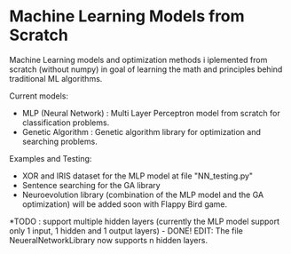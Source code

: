 # Machine Learning Models from Scratch

Machine Learning models and optimization methods i iplemented from scratch (without numpy) in goal of learning the math and principles behind traditional ML algorithms.

Current models:
 - MLP (Neural Network) : Multi Layer Perceptron model from scratch for classification problems.
 - Genetic Algorithm : Genetic algorithm library for optimization and searching problems.
 
 Examples and Testing:
 - XOR and IRIS dataset for the MLP model at file "NN_testing.py"
 - Sentence searching for the GA library
 - Neuroevolution library (combination of the MLP model and the GA optimization) will be added soon with Flappy Bird game.
 
 *TODO : support multiple hidden layers (currently the MLP model support only 1 input, 1 hidden and 1 output layers) - DONE!
 EDIT: The file NeueralNetworkLibrary now supports n hidden layers.
 
 
